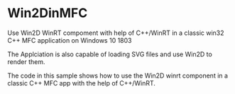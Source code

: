 # Win2DinMFC
Use Win2D WinRT compoment with help of C++/WinRT in a classic win32 C++ MFC application on Windows 10 1803

The Applciation is also capable of loading SVG files and use Win2D to render them.

The code in this sample shows how to use the Win2D winrt component in a classic C++ MFC app with the help of C++/WinRT.


